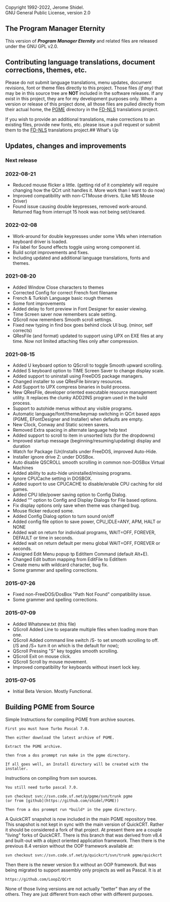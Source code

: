 Copyright 1992-2022, Jerome Shidel.
<br />
GNU General Public License, version 2.0

## The Program Manager Eternity

This version of **_Program Manager Eternity_** and related files are released under the GNU GPL v2.0.

## Contributing language translations, document corrections, themes, etc.

Please do not submit language translations, menu updates, document revisions,
font or theme files directly to this project. Those files *(if any)* that may
be in this source tree are **NOT** included in the software releases. If any
exist in this project, they are for my development purposes only. When a
version or release of this project done, all those files are pulled directly
from their actual home, the [PGME](https://github.com/shidel/fd-nls/pgme)
directory in the [FD-NLS](https://github.com/shidel/fd-nls) translations
project.

If you wish to provide an additional translations, make corrections to an
existing files, provide new fonts, etc. please issue a pull request or submit
them to the [FD-NLS](https://github.com/shidel/fd-nls) translations project.## What's Up

## Updates, changes and improvements

### Next release

### 2022-08-21

* Reduced mouse flicker a little. (getting rid of it completely will require changing how the QCrt unit handles it. More work than I want to do now)
* Improved compatibility with non-CTMouse drivers. (Like MS Mouse Driver)
* Found issue causing double keypresses, removed work-around. Returned flag from interrupt 15 hook was not being set/cleared.

### 2022-02-08

* Work-around for double keypresses under some VMs when internation keyboard driver is loaded.
* Fix label for Sound effects toggle using wrong component id.
* Build script improvements and fixes.
* Including updated and additional language translations, fonts and themes.

### 2021-08-20

* Added Window Close characters to themes
* Corrected Config for correct French font filename
* French & Turkish Language basic rough themes
* Some font improvements
* Added delay to font preview in Font Designer for easier viewing.
* Time Screen saver now remembers scale setting.
* QScroll now remembers Smooth scroll settings.
* Fixed new typing in find box goes behind clock UI bug. (minor, self corrects)
* QResFile (and format) updated to support using UPX on EXE files at any time. Now not limited attaching files only after compression.

### 2021-08-15

* Added U keyboard option to QScroll to toggle Smooth upward scrolling.
* Added S keyboard option to TIME Screen Saver to change display scale.
* Added support to uninstall using FreeDOS package managers.
* Changed installer to use QResFile binrary resources.
* Add Support to UPX compress binaries in build process.
* New QResFile, developer oriented executable resource management utility. It replaces the clunky ADD2INS program used in the build process.
* Support to autohide menus without any visible programs.
* Automatic language/font/theme/keymap switching in QCrt based apps (PGME, EFontDesigner and Installer) when defaults are empty.
* New Clock, Conway and Static screen savers.
* Removed Extra spacing in alternate language help text
* Added support to scroll to item in unsorted lists (for the dropdowns)
* Improved startup message (beginning/resuming/updating) display and duration
* Watch for Package (Un)Installs under FreeDOS, improved Auto-Hide.
* Installer ignore drive Z: under DOSBox.
* Auto disable QSCROLL smooth scrolling in common non-DOSBox Virtual Machines
* Added ability to auto-hide uninstalled/missing programs.
* Ignore CPUCache setting in DOSBOX.
* Added suport to use CPUCACHE to disable/enable CPU caching for old games.
* Added CPU Idle/power saving option to Config Dialog.
* Added "<none>" option to Config and Display Dialogs for File based options.
* Fix display options only save when theme was changed bug.
* Mouse flicker reduced some.
* Added Config Dialog option to turn sound on/off
* Added config file option to save power, CPU_IDLE=ANY, APM, HALT or NONE
* Added wait on return for individual programs, WAIT=OFF, FOREVER, DEFAULT or time in seconds.
* Added wait on return default per menu global WAIT=OFF, FOREVER or seconds.
* Assigned Edit Menu popup tp EditItem Command (default Alt+E).
* Changed Edit button mapping from EditFile to EditItem
* Create menu with wildcard character, bug fix.
* Some grammer and spelling corrections.

### 2015-07-26

* Fixed non-FreeDOS/DosBox "Path Not Found" compatibility issue.
* Some grammer and spelling corrections.

### 2015-07-09

* Added Whatsnew.txt (this file)
* QScroll Added Line to separate multiple files when loading more than one.
* QScroll Added command line switch /S- to set smooth scrolling to off. (/S and /S+ turn it on which is the default for now);
* QScroll Pressing "S" key toggles smooth scrolling.
* QScroll Exit on mouse click.
* QScroll Scroll by mouse movement.
* Improved compatibility for keyboards without insert lock key.

### 2015-07-05

* Initial Beta Version. Mostly Functional.

## Building PGME from Source

Simple Instructions for compiling PGME from archive sources.

	First you must have Turbo Pascal 7.0.

	Then either download the latest archive of PGME.

	Extract the PGME archive.

	then from a dos prommpt run make in the pgme directory.

	If all goes well, an Install directory will be created with the installer.

Instructions on compiling from svn sources.

	You still need turbo pascal 7.0.

	svn checkout svn://svn.code.sf.net/p/pgme/svn/trunk pgme
	(or from [github](https://github.com/shidel/PGME))

    Then from a dos prommpt run *build* in the pgme directory.

A QuickCRT snapshot is now included in the main PGME repository tree. This
snapshot is not kept in sync with the main version of QuickCRT. Rather
it should be considered a fork of that project. At present there are a couple
"living" forks of QuickCRT. There is this branch that was derived from
v8.4 and built-out with a object oriented application framework. Then there
is the previous 8.4 version without the OOP framework available at:

    svn checkout svn://svn.code.sf.net/p/quickcrt/svn/trunk pgme/quickcrt

Then there is the newer version 9.x without an OOP framework. But was being
migrated to support assembly only projects as well as Pascal. It is at

    https://github.com/LoopZ/QCrt

None of those living versions are not actually "better" than any of the others.
They are just different from each other with different purposes.

